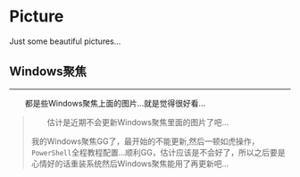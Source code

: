 # Picture
 Just some beautiful pictures...

## Windows聚焦

---



&emsp;&emsp;都是些Windows聚焦上面的图片...就是觉得很好看...

> &emsp;&emsp;估计是近期不会更新Windows聚焦里面的图片了吧...
>
> 我的Windows聚焦GG了，最开始的不能更新,然后一顿如虎操作，<code>PowerShell</code>全程教程配置...顺利GG，估计应该是不会好了，所以之后要是心情好的话重装系统然后Windows聚焦能用了再更新吧...